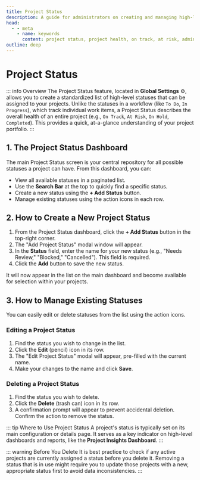 ```yaml
---
title: Project Status
description: A guide for administrators on creating and managing high-level project statuses to track the overall health of your project portfolio.
head:
  - - meta
    - name: keywords
      content: project status, project health, on track, at risk, administration, zymmr
outline: deep
---
```


# Project Status

::: info Overview
The Project Status feature, located in **Global Settings** ⚙️, allows you to create a standardized list of high-level statuses that can be assigned to your projects. Unlike the statuses in a workflow (like `To Do`, `In Progress`), which track individual work items, a Project Status describes the overall health of an entire project (e.g., `On Track`, `At Risk`, `On Hold`, `Completed`). This provides a quick, at-a-glance understanding of your project portfolio.
:::

## 1. The Project Status Dashboard

The main Project Status screen is your central repository for all possible statuses a project can have. From this dashboard, you can:

-   View all available statuses in a paginated list.
-   Use the **Search Bar** at the top to quickly find a specific status.
-   Create a new status using the **+ Add Status** button.
-   Manage existing statuses using the action icons in each row.

## 2. How to Create a New Project Status

1.  From the Project Status dashboard, click the **+ Add Status** button in the top-right corner.
2.  The "Add Project Status" modal window will appear.
3.  In the **Status** field, enter the name for your new status (e.g., "Needs Review," "Blocked," "Cancelled"). This field is required.
4.  Click the **Add** button to save the new status.

It will now appear in the list on the main dashboard and become available for selection within your projects.

## 3. How to Manage Existing Statuses

You can easily edit or delete statuses from the list using the action icons.

### Editing a Project Status
1.  Find the status you wish to change in the list.
2.  Click the **Edit** (pencil) icon in its row.
3.  The "Edit Project Status" modal will appear, pre-filled with the current name.
4.  Make your changes to the name and click **Save**.

### Deleting a Project Status
1.  Find the status you wish to delete.
2.  Click the **Delete** (trash can) icon in its row.
3.  A confirmation prompt will appear to prevent accidental deletion. Confirm the action to remove the status.

::: tip Where to Use Project Status
A project's status is typically set on its main configuration or details page. It serves as a key indicator on high-level dashboards and reports, like the **Project Insights Dashboard**.
:::

::: warning Before You Delete
It is best practice to check if any active projects are currently assigned a status before you delete it. Removing a status that is in use might require you to update those projects with a new, appropriate status first to avoid data inconsistencies.
:::